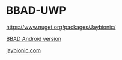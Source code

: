 # BBAD-UWP

https://www.nuget.org/packages/Jaybionic/

[BBAD Android version](https://github.com/jaybionic/BBAD-Android)

[jaybionic.com](http://www.jaybionic.com)
